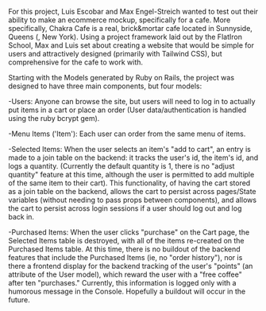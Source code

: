 For this project, Luis Escobar and Max Engel-Streich wanted to test out their ability to make an ecommerce mockup, specifically for a cafe. More specifically, Chakra Cafe is a real, brick&mortar cafe located in Sunnyside, Queens (, New York). Using a project framework laid out by the FlatIron School, Max and Luis set about creating a website that would be simple for users and attractively designed (primarily with Tailwind CSS), but comprehensive for the cafe to work with. 

Starting with the Models generated by Ruby on Rails, the project was designed to have three main components, but four models:

-Users: Anyone can browse the site, but users will need to log in to actually put items in a cart or place an order (User data/authentication is handled using the ruby bcrypt gem).

-Menu Items ('Item'): Each user can order from the same menu of items.

-Selected Items: When the user selects an item's "add to cart", an entry is made to a join table on the backend: it tracks the user's id, the item's id, and logs a quantity. (Currently the default quantity is 1, there is no "adjust quantity" feature at this time, although the user is permitted to add multiple of the same item to their cart). 
This functionality, of having the cart stored as a join table on the backend, allows the cart to persist across pages/State variables (without needing to pass props between components), and allows the cart to persist across login sessions if a user should log out and log back in.

-Purchased Items: When the user clicks "purchase" on the Cart page, the Selected Items table is destroyed, with all of the items re-created on the Purchased Items table.
At this time, there is no buildout of the backend features that include the Purchased Items (ie, no "order history"), nor is there a frontend display for the backend tracking of the user's "points" (an attribute of the User model), which reward the user with a "free coffee" after ten "purchases."
Currently, this information is logged only with a humorous message in the Console. Hopefully a buildout will occur in the future.